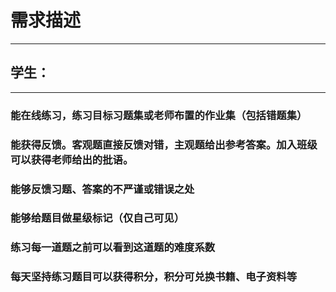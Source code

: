 
# **需求描述**
---
##	学生：
---
###	能在线练习，练习目标习题集或老师布置的作业集（包括错题集）
###	能获得反馈。客观题直接反馈对错，主观题给出参考答案。加入班级可以获得老师给出的批语。
###	能够反馈习题、答案的不严谨或错误之处
###	能够给题目做星级标记（仅自己可见）
###	练习每一道题之前可以看到这道题的难度系数
###	每天坚持练习题目可以获得积分，积分可兑换书籍、电子资料等
